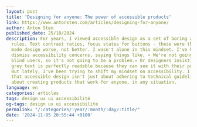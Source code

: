 ```yaml
---
layout: post
title: 'Designing for anyone: The power of accessible products'
link: https://www.antonsten.com/articles/designing-for-anyone/
author: Anton Sten
published_date: 25/10/2024
description: For years, I viewed accessible design as a set of boring and restrictive
  rules. Text contrast ratios, focus states for buttons - these were things I thought
  made design worse, not better. I wasn't alone in this mindset. I've heard colleagues
  dismiss accessibility concerns, saying things like, « We're not going to have any
  blind users, so it's not going to be a problem.» Or designers insisting that light
  grey text is perfectly readable because they can see it with their poor eyesight.
  But lately, I've been trying to shift my mindset on accessibility. I've realized
  that accessible design isn't just about adhering to technical guidelines - it's
  about creating products that work for anyone, in any situation.
language: en
categories: articles
tags: design ux ui accessibilité
og-tags: design ux ui accessibilité
permalink: "/:categories/:year/:month/:day/:title/"
date: '2024-11-05 20:55:44 +0100'
---
```

